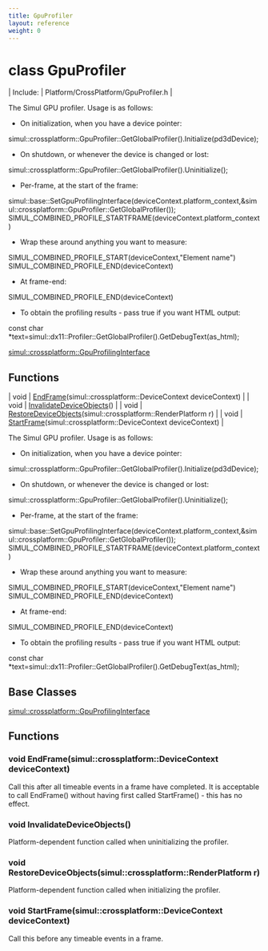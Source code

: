 ```yaml
---
title: GpuProfiler
layout: reference
weight: 0
---
```

class GpuProfiler
===

| Include: | Platform/CrossPlatform/GpuProfiler.h |


The Simul GPU profiler. Usage is as follows:

* On initialization, when you have a device pointer:

simul::crossplatform::GpuProfiler::GetGlobalProfiler().Initialize(pd3dDevice);

* On shutdown, or whenever the device is changed or lost:

simul::crossplatform::GpuProfiler::GetGlobalProfiler().Uninitialize();

* Per-frame, at the start of the frame:

simul::base::SetGpuProfilingInterface(deviceContext.platform_context,&simul::crossplatform::GpuProfiler::GetGlobalProfiler());
SIMUL_COMBINED_PROFILE_STARTFRAME(deviceContext.platform_context)

*  Wrap these around anything you want to measure:

SIMUL_COMBINED_PROFILE_START(deviceContext,"Element name")
SIMUL_COMBINED_PROFILE_END(deviceContext)

* At frame-end:

SIMUL_COMBINED_PROFILE_END(deviceContext)

* To obtain the profiling results - pass true if you want HTML output:

const char *text=simul::dx11::Profiler::GetGlobalProfiler().GetDebugText(as_html);

  

[simul::crossplatform::GpuProfilingInterface](gpuprofilinginterface)

Functions
---

| void | [EndFrame](#EndFrame)(simul::crossplatform::DeviceContext deviceContext) |
| void | [InvalidateDeviceObjects](#InvalidateDeviceObjects)() |
| void | [RestoreDeviceObjects](#RestoreDeviceObjects)(simul::crossplatform::RenderPlatform r) |
| void | [StartFrame](#StartFrame)(simul::crossplatform::DeviceContext deviceContext) |


The Simul GPU profiler. Usage is as follows:

* On initialization, when you have a device pointer:

simul::crossplatform::GpuProfiler::GetGlobalProfiler().Initialize(pd3dDevice);

* On shutdown, or whenever the device is changed or lost:

simul::crossplatform::GpuProfiler::GetGlobalProfiler().Uninitialize();

* Per-frame, at the start of the frame:

simul::base::SetGpuProfilingInterface(deviceContext.platform_context,&simul::crossplatform::GpuProfiler::GetGlobalProfiler());
SIMUL_COMBINED_PROFILE_STARTFRAME(deviceContext.platform_context)

*  Wrap these around anything you want to measure:

SIMUL_COMBINED_PROFILE_START(deviceContext,"Element name")
SIMUL_COMBINED_PROFILE_END(deviceContext)

* At frame-end:

SIMUL_COMBINED_PROFILE_END(deviceContext)

* To obtain the profiling results - pass true if you want HTML output:

const char *text=simul::dx11::Profiler::GetGlobalProfiler().GetDebugText(as_html);

  


Base Classes
---
[simul::crossplatform::GpuProfilingInterface](gpuprofilinginterface)

Functions
---

### <a name="EndFrame"/>void EndFrame(simul::crossplatform::DeviceContext deviceContext)
Call this after all timeable events in a frame have completed. It is acceptable
to call EndFrame() without having first called StartFrame() - this has no effect.

### <a name="InvalidateDeviceObjects"/>void InvalidateDeviceObjects()
Platform-dependent function called when uninitializing the profiler.

### <a name="RestoreDeviceObjects"/>void RestoreDeviceObjects(simul::crossplatform::RenderPlatform r)
Platform-dependent function called when initializing the profiler.

### <a name="StartFrame"/>void StartFrame(simul::crossplatform::DeviceContext deviceContext)
Call this before any timeable events in a frame.
